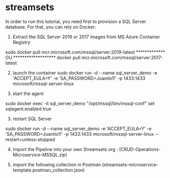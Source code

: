 # streamsets

In order to run this tutorial, you need first to provision a SQL Server database. 
For that, you can rely on Docker:

1) Extract the SQL Server 2019 or 2017 images from MS Azure Container Registry

sudo docker pull mcr.microsoft.com/mssql/server:2019-latest
*************   OU *******************
docker pull mcr.microsoft.com/mssql/server:2017-latest


2) launch the container
sudo docker run -d --name sql_server_demo -e 'ACCEPT_EULA=Y' -e 'SA_PASSWORD=Juanito1!' -p 1433:1433 microsoft/mssql-server-linux

3) start the agent

sudo docker exec -it sql_server_demo "/opt/mssql/bin/mssql-conf" set sqlagent.enabled true

3) restart SQL Server

sudo docker run -d --name sql_server_demo -e 'ACCEPT_EULA=Y' -e 'SA_PASSWORD=Juanito1!' -p 1433:1433 microsoft/mssql-server-linux --restart=unless-stopped


4) import the Pipeline into your own Streamsets org : (CRUD-Operations-Microservice-MSSQL.zip)

5) import the following collection in Postman (streamsets-microservice-template.postman_collection.json)
